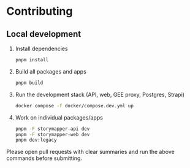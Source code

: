 # Contributing

## Local development

1. Install dependencies

   ```bash
   pnpm install
   ```

2. Build all packages and apps

   ```bash
   pnpm build
   ```

3. Run the development stack (API, web, GEE proxy, Postgres, Strapi)

   ```bash
   docker compose -f docker/compose.dev.yml up
   ```

4. Work on individual packages/apps

   ```bash
   pnpm -F storymapper-api dev
   pnpm -F storymapper-web dev
   pnpm dev:legacy
   ```

Please open pull requests with clear summaries and run the above commands before submitting.
